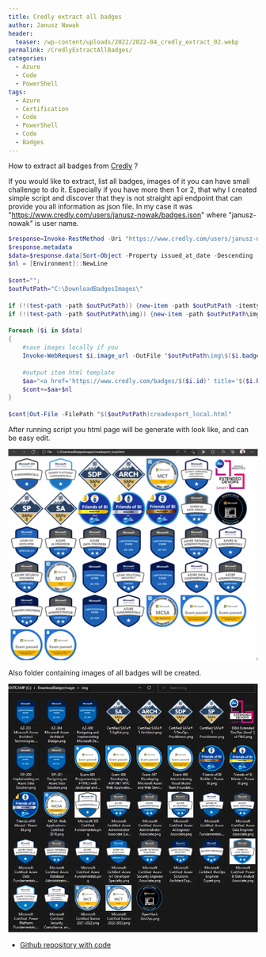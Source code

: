 ```yaml
---
title: Credly extract all badges
author: Janusz Nowak
header:
  teaser: /wp-content/uploads/2022/2022-04_credly_extract_02.webp
permalink: /CredlyExtractAllBadges/
categories:
  - Azure
  - Code
  - PowerShell
tags:
  - Azure
  - Certification
  - Code
  - PowerShell
  - Code
  - Badges
---
```


How to extract all badges from [Credly](https://www.credly.com/) ?

If you would like to extract, list all badges, images of it you can have small challenge to do it. Especially if you have more then 1 or 2, that why I created simple script and discover that they is not straight api endpoint that can provide you all information as json file.
In my case it was "https://www.credly.com/users/janusz-nowak/badges.json" where "janusz-nowak" is user name.

```powershell
$response=Invoke-RestMethod -Uri "https://www.credly.com/users/janusz-nowak/badges.json"
$response.metadata
$data=$response.data|Sort-Object -Property issued_at_date -Descending
$nl = [Environment]::NewLine

$cont="";
$outPutPath="C:\DownloadBadgesImages\"

if (!(test-path -path $outPutPath)) {new-item -path $outPutPath -itemtype directory}
if (!(test-path -path $outPutPath\img)) {new-item -path $outPutPath\img -itemtype directory}

Foreach ($i in $data)
{
    #save images locally if you
    Invoke-WebRequest $i.image_url -OutFile "$outPutPath\img\$($i.badge_template.name.Replace(":"," ")).png"

    #output item html template
    $aa="<a href='https://www.credly.com/badges/$($i.id)' title='$($i.badge_template.name)'><img src='$($i.badge_template.image_url)' width='140' alt='$($i.badge_template.name),$($i.badge_template.description)'/></a>"
    $cont+=$aa+$nl
}

$cont|Out-File -FilePath "$($outPutPath)creadexport_local.html"
```

After running script you html page will be generate with look like, and can be easy edit.

![html](/wp-content/uploads/2022/2022-04_credly_extract_01.webp)

Also folder containing images of all badges will be created.

![images](/wp-content/uploads/2022/2022-04_credly_extract_02.webp)

- [Github repository with code](https://github.com/JanuszNowak/credly-extractor/blob/master/credly-extractor.ps1)
